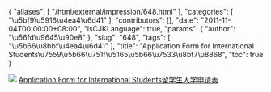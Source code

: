 {
    "aliases": [
        "/html/external/impression/648.html"
    ],
    "categories": [
        "\u5bf9\u5916\u4ea4\u6d41"
    ],
    "contributors": [],
    "date": "2011-11-04T00:00:00+08:00",
    "isCJKLanguage": true,
    "params": {
        "author": "\u56fd\u9645\u90e8"
    },
    "slug": "648",
    "tags": [
        "\u5b66\u8bbf\u4ea4\u6d41"
    ],
    "title": "Application Form for International Students\u7559\u5b66\u751f\u5165\u5b66\u7533\u8bf7\u8868",
    "toc": true
}

[![](https://cdn.tfls.online/mirror/full/e8276ef16346f66955b7f6cd01a2c6fca60c908d.gif)](/images/soft/140528/1-14052Q05431637.doc) [Application Form for International Students留学生入学申请表](http://tfls.tj.edu.cn/images/soft/140528/1-14052Q05431637.doc)


